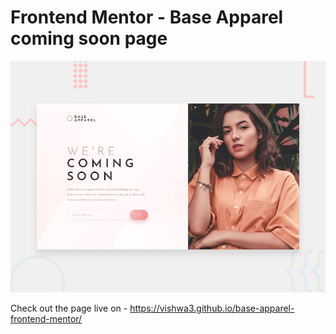 # Frontend Mentor - Base Apparel coming soon page

![Design preview for the Base Apparel coming soon page coding challenge](./design/desktop-preview.jpg)


 Check out the page live on - https://vishwa3.github.io/base-apparel-frontend-mentor/
